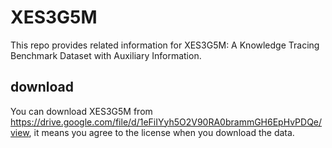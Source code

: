 # XES3G5M

This repo provides related information for XES3G5M: A Knowledge Tracing Benchmark Dataset with Auxiliary Information.

## download

You can download XES3G5M from https://drive.google.com/file/d/1eFiIYyh5O2V90RA0brammGH6EpHvPDQe/view, it means you agree to the license when you download the data.
